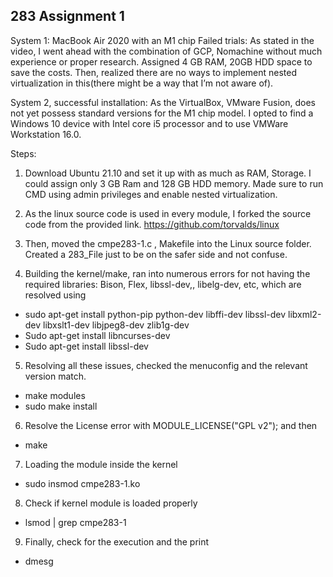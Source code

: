 ## 283 Assignment 1

System 1: MacBook Air 2020 with an M1 chip
Failed trials: As stated in the video, I went ahead with the combination of GCP, Nomachine without much experience or proper research. Assigned 4 GB RAM, 20GB HDD space to save the costs. Then, realized there are no ways to implement nested virtualization in this(there might be a way that I’m not aware of).  

System 2, successful installation: 
As the VirtualBox, VMware Fusion, does not yet possess standard versions for the M1 chip model. I opted to find a Windows 10 device with Intel core i5 processor and to use VMWare Workstation 16.0. 

Steps: 
1. Download Ubuntu 21.10 and set it up with as much as RAM, Storage. I could assign only 3 GB Ram and 128 GB HDD memory. Made sure to run CMD using admin privileges and enable nested virtualization. 

2. As the linux source code is used in every module, I forked the source code from the provided link.
https://github.com/torvalds/linux

3. Then, moved the cmpe283-1.c , Makefile into the Linux source folder. Created a 283_File just to be on the safer side and not confuse.

4. Building the kernel/make, ran into numerous errors for not having the required libraries: Bison, Flex, libssl-dev,, libelg-dev, etc, which are resolved using 
 - sudo apt-get install python-pip python-dev libffi-dev libssl-dev libxml2-dev libxslt1-dev libjpeg8-dev zlib1g-dev
 - Sudo apt-get install libncurses-dev
 - Sudo apt-get install libssl-dev

5. Resolving all these issues, checked the menuconfig and the relevant version match. 
- make modules
- sudo make install

6. Resolve the License error with MODULE_LICENSE("GPL v2"); 
and then
- make

7. Loading the module inside the kernel
- sudo insmod cmpe283-1.ko

8. Check if kernel module is loaded properly
- lsmod | grep cmpe283-1

9. Finally, check for the execution and the print
- dmesg

